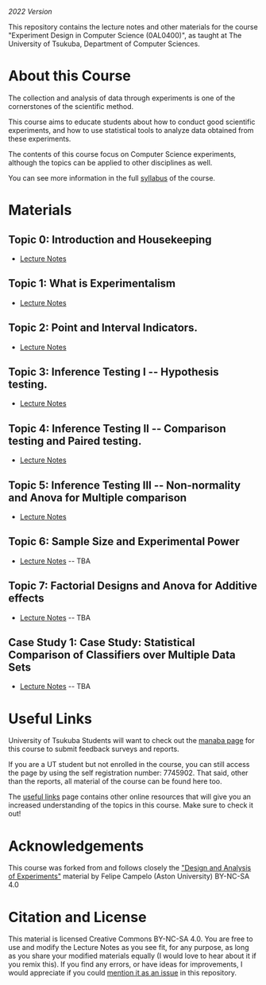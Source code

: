 *2022 Version*

This repository contains the lecture notes and other materials for the
course "Experiment Design in Computer Science (0AL0400)", as taught at The University of Tsukuba, Department of Computer Sciences.

# About this Course

The collection and analysis of data through experiments is one of the cornerstones of the scientific method.

This course aims to educate students about how to conduct good scientific experiments, and how to use statistical tools to analyze data obtained from these experiments.

The contents of this course focus on Computer Science experiments, although the topics can be applied to other disciplines as well.

You can see more information in the full [syllabus](syllabus.md) of the course.

# Materials
## Topic 0: Introduction and Housekeeping
- [Lecture Notes](topic00/course_introduction.pdf)

## Topic 1: What is Experimentalism

- [Lecture Notes](topic01/01_week01.pdf)

## Topic 2: Point and Interval Indicators.

- [Lecture Notes](topic02/01_week02.pdf)

## Topic 3: Inference Testing I -- Hypothesis testing.

- [Lecture Notes](topic03/lecture3.pdf)

## Topic 4: Inference Testing II -- Comparison testing and Paired testing.

- [Lecture Notes](topic04/lecture4.pdf)

## Topic 5: Inference Testing III -- Non-normality and Anova for Multiple comparison

- [Lecture Notes](topic05/lecture5.pdf)

## Topic 6: Sample Size and Experimental Power

- [Lecture Notes]() -- TBA

## Topic 7: Factorial Designs and Anova for Additive effects

- [Lecture Notes]() -- TBA

## Case Study 1: Case Study: Statistical Comparison of Classifiers over Multiple Data Sets

- [Lecture Notes]() -- TBA

# Useful Links
University of Tsukuba Students will want to check out the [manaba page](https://manaba.tsukuba.ac.jp/ct/course_2421383) for this course to submit feedback surveys and reports.

If you are a UT student but not enrolled in the course, you can still access the page by using the self registration number: 7745902. That said, other than the reports, all material of the course can be found here too.

The [useful links](UsefulLinks.md) page contains other online resources that will give you an increased understanding of the topics in this course. Make sure to check it out!

# Acknowledgements
This course was forked from and follows closely the ["Design and Analysis of Experiments"](https://github.com/fcampelo/Design-and-Analysis-of-Experiments) material by Felipe Campelo (Aston University) BY-NC-SA 4.0

# Citation and License
This material is licensed Creative Commons BY-NC-SA 4.0. You are free to use and modify the Lecture Notes as you see fit, for any purpose, as long as you share your modified materials equally (I would love to hear about it if you remix this). If you find any errors, or have ideas for improvements, I would appreciate if you could [mention it as an issue](https://github.com/caranha/ExperimentDesignCS/issues) in this repository.
